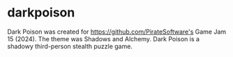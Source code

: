# darkpoison
Dark Poison was created for https://github.com/PirateSoftware's Game Jam 15 (2024). The theme was Shadows and Alchemy. Dark Poison is a shadowy third-person stealth puzzle game.
